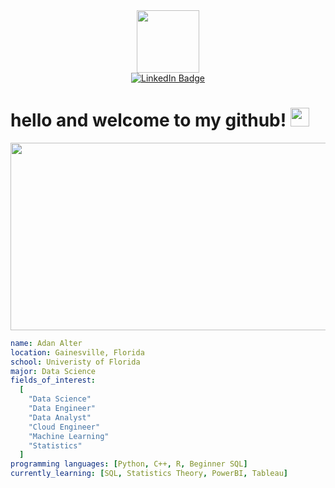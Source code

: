 <div id="header" align="center">
  <img src="https://media2.giphy.com/media/v1.Y2lkPTc5MGI3NjExeHNtcjA1ODVpaDNtOHczMmt0eTNxdGs1dWh1Z3N6ZHRlZ2Z3NGpodyZlcD12MV9pbnRlcm5hbF9naWZfYnlfaWQmY3Q9Zw/xonOzxf2M8hNu/giphy.gif" width="100"/>
</div>


<div id="badges" align="center">
  <a href="https://www.linkedin.com/in/adan-alter-a99a5321b">
    <img src="https://img.shields.io/badge/LinkedIn-blue?style=for-the-badge&logo=linkedin&logoColor=white" alt="LinkedIn Badge"/>
  </a>
</div>

<h1>
  hello and welcome to my github!
  <img src="https://media.giphy.com/media/hvRJCLFzcasrR4ia7z/giphy.gif" width="30px"/>
</h1>

<div align="center">
  <img src="https://media4.giphy.com/media/v1.Y2lkPTc5MGI3NjExbXY1aHU4YWNmZjE4NW1qdnhkcW1vZTg4aXk3NDNibTh0ZjZrajlnOSZlcD12MV9pbnRlcm5hbF9naWZfYnlfaWQmY3Q9Zw/LHZyixOnHwDDy/giphy.gif" width="600" height="300"/>
</div>


```yaml
name: Adan Alter
location: Gainesville, Florida
school: Univeristy of Florida
major: Data Science
fields_of_interest:
  [
    "Data Science"
    "Data Engineer"
    "Data Analyst"
    "Cloud Engineer"
    "Machine Learning"
    "Statistics"
  ]
programming languages: [Python, C++, R, Beginner SQL]
currently_learning: [SQL, Statistics Theory, PowerBI, Tableau]
```
